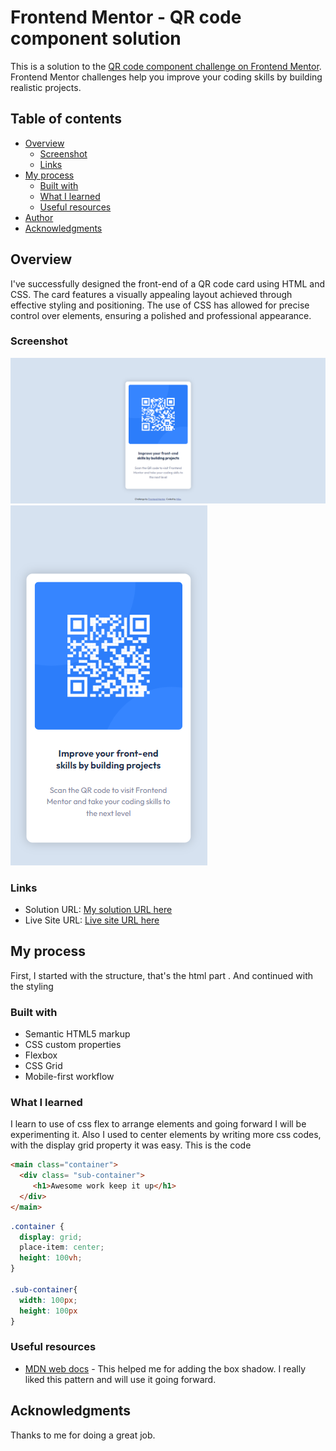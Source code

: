 # Frontend Mentor - QR code component solution

This is a solution to the [QR code component challenge on Frontend Mentor](https://www.frontendmentor.io/challenges/qr-code-component-iux_sIO_H). Frontend Mentor challenges help you improve your coding skills by building realistic projects. 

## Table of contents

- [Overview](#overview)
  - [Screenshot](#screenshot)
  - [Links](#links)
- [My process](#my-process)
  - [Built with](#built-with)
  - [What I learned](#what-i-learned)
  - [Useful resources](#useful-resources)
- [Author](#author)
- [Acknowledgments](#acknowledgments)



## Overview
I've successfully designed the front-end of a QR code card using HTML and CSS. The card features a visually appealing layout achieved through effective styling and positioning. The use of CSS has allowed for precise control over elements, ensuring a polished and professional appearance. 
### Screenshot

![](./images/desktop.png)
![](./images/mobile.png)


### Links

- Solution URL: [My solution URL here](https://github.com/sanyomor-01/qr-code-component-main/settings)
- Live Site URL: [Live site URL here](https://qr-code-component-main-tau-red.vercel.app/)

## My process

First, I started with the structure, that's the html part .
And continued with the styling
### Built with

- Semantic HTML5 markup
- CSS custom properties
- Flexbox
- CSS Grid
- Mobile-first workflow

### What I learned
I learn to use of css flex to arrange elements and going forward I will be experimenting it.
Also I used to center elements by writing more css codes, with the display grid property it was easy.
This is the code  

```html
<main class="container">
  <div class= "sub-container">
     <h1>Awesome work keep it up</h1>
  </div>
</main>
```
```css
.container {
  display: grid;
  place-item: center;
  height: 100vh;
}

.sub-container{
  width: 100px;
  height: 100px
}
```


### Useful resources

- [MDN web docs](https://developer.mozilla.org/en-US/docs/Web/CSS/box-shadow) - This helped me for adding the box shadow. I really liked this pattern and will use it going forward.


## Acknowledgments
Thanks to me for doing a great job.


